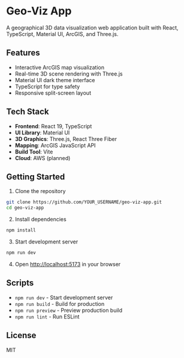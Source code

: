 # Geo-Viz App

A geographical 3D data visualization web application built with React,
TypeScript, Material UI, ArcGIS, and Three.js.

## Features

- Interactive ArcGIS map visualization
- Real-time 3D scene rendering with Three.js
- Material UI dark theme interface
- TypeScript for type safety
- Responsive split-screen layout

## Tech Stack

- **Frontend**: React 19, TypeScript
- **UI Library**: Material UI
- **3D Graphics**: Three.js, React Three Fiber
- **Mapping**: ArcGIS JavaScript API
- **Build Tool**: Vite
- **Cloud**: AWS (planned)

## Getting Started

1. Clone the repository

```bash
git clone https://github.com/YOUR_USERNAME/geo-viz-app.git
cd geo-viz-app
```

2. Install dependencies

```bash
npm install
```

3. Start development server

```bash
npm run dev
```

4. Open [http://localhost:5173](http://localhost:5173) in your browser

## Scripts

- `npm run dev` - Start development server
- `npm run build` - Build for production
- `npm run preview` - Preview production build
- `npm run lint` - Run ESLint

## License

MIT
